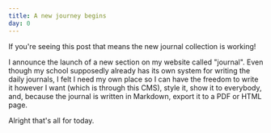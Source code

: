 ```yaml
---
title: A new journey begins
day: 0
---
```

If you're seeing this post that means the new journal collection is working!

I announce the launch of a new section on my website called "journal".  Even though my school supposedly already has its own system for writing the daily journals, I felt I need my own place so I can have the freedom to write it however I want (which is through this CMS), style it, show it to everybody, and, because the journal is written in Markdown,  export it to a PDF or HTML page.

Alright that's all for today.
